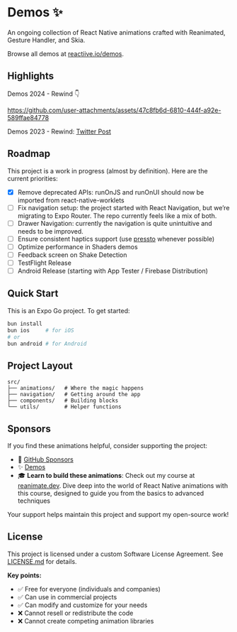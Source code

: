 # Demos ✨

An ongoing collection of React Native animations crafted with Reanimated, Gesture Handler, and Skia.

Browse all demos at [reactiive.io/demos](https://reactiive.io/demos).

## Highlights

Demos 2024 - Rewind 👇

https://github.com/user-attachments/assets/47c8fb6d-6810-444f-a92e-589ffae84778

Demos 2023 - Rewind: [Twitter Post](https://x.com/reactiive_/status/1740314524501078359)

## Roadmap

This project is a work in progress (almost by definition). Here are the current priorities:

- [x] Remove deprecated APIs: runOnJS and runOnUI should now be imported from react-native-worklets
- [ ] Fix navigation setup: the project started with React Navigation, but we’re migrating to Expo Router. The repo currently feels like a mix of both.
- [ ] Drawer Navigation: currently the navigation is quite unintuitive and needs to be improved.
- [ ] Ensure consistent haptics support (use [pressto](https://github.com/enzomanuelmangano/pressto) whenever possible)
- [ ] Optimize performance in Shaders demos
- [ ] Feedback screen on Shake Detection
- [ ] TestFlight Release
- [ ] Android Release (starting with App Tester / Firebase Distribution)

## Quick Start

This is an Expo Go project. To get started:

```bash
bun install
bun ios     # for iOS
# or
bun android # for Android
```

## Project Layout

```
src/
├── animations/   # Where the magic happens
├── navigation/   # Getting around the app
├── components/   # Building blocks
└── utils/        # Helper functions
```

## Sponsors

If you find these animations helpful, consider supporting the project:

- 💖 [GitHub Sponsors](https://github.com/sponsors/enzomanuelmangano)
- ✨ [Demos](https://reactiive.io/demos)
- 🎓 **Learn to build these animations**: Check out my course at [reanimate.dev](https://reanimate.dev). Dive deep into the world of React Native animations with this course, designed to guide you from the basics to advanced techniques

Your support helps maintain this project and support my open-source work!

## License

This project is licensed under a custom Software License Agreement. See [LICENSE.md](./LICENSE.md) for details.

**Key points:**

- ✅ Free for everyone (individuals and companies)
- ✅ Can use in commercial projects
- ✅ Can modify and customize for your needs
- ❌ Cannot resell or redistribute the code
- ❌ Cannot create competing animation libraries
